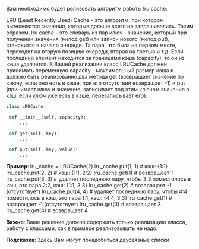 Вам необходимо будет релизовать алгоритм работы lru cache:

LRU (Least Recently Used) Cache - это алгоритм, при котором вытесняются значения, которые дольше всего не
запрашивались. Таким образом, lru cache - это словарь из пар ключ - значение, который при получении значения (метод get)
или
записи нового (метод put), становится в начало очереди. Та пара, что была на первом месте, переходит на вторую позицию
очереди,
вторая на третью и т.д.
Если последний элемент находится за границами кэша (capacity), то он из кэша удаляется.
В Вашей реализации класс LRUCache должен принимать переменную capacity - максимальный размер кэша
и должно быть реализованно два метода get (возвращает значение по ключу, если оно есть в кэше, при его отсутствии
возвращает -1)
и put (принимает ключ и значение, записывает под этим ключом значение в кэш, если ключ уже есть в кэше,
перезаписывает его):

   ```py
   class LRUCache:

    def __init__(self, capacity):
        ...

    def get(self, key):
        ...

    def put(self, key, value):
        ...
   ```

**Пример**:
lru_cache = LRUCache(2)
lru_cache.put(1, 1) # кэш: {1:1}
lru_cache.put(2, 2) # кэш: {1:1, 2:2}
lru_cache.get(1) # возвращает 1
lru_cache.put(3, 3) # удаляет последнюю пару, чтобы 3:3 поместилось в кэш, это пара 2:2, кэш: {1:1, 3:3}
lru_cache.get(2) # возвращает -1 (отсутствует)
lru_cache.put(4, 4) # удаляет последнюю пару, чтобы 4:4 поместилось в кэш, это пара 1:1, кэш: {4:4, 3:3}
lru_cache.get(1) # возвращает -1 (отсутствует)
lru_cache.get(3) # возвращает 3
lru_cache.get(4) # возвращает 4

**Важно**: Ваше решение должно содержать только реализацию класса, работу с классами, как в примере реализовывать не
надо.

**Подсказка**: Здесь Вам могут понадобиться двусвязные списки